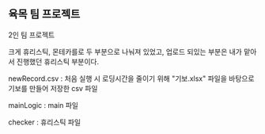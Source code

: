 ## 육목 팀 프로젝트

2인 팀 프로젝트

크게 휴리스틱, 몬테카를로 두 부분으로 나눠져 있었고, 업로드 되있는 부분은 내가 맡아서 진행했던 휴리스틱 부분이다.

newRecord.csv  :  처음 실행 시 로딩시간을 줄이기 위해 "기보.xlsx" 파일을 바탕으로 기보를 만들어 저장한 csv 파일

mainLogic  :  main 파일

checker  :  휴리스틱 파일
